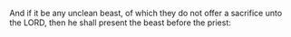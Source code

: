 And if it be any unclean beast, of which they do not offer a sacrifice unto the LORD, then he shall present the beast before the priest:
